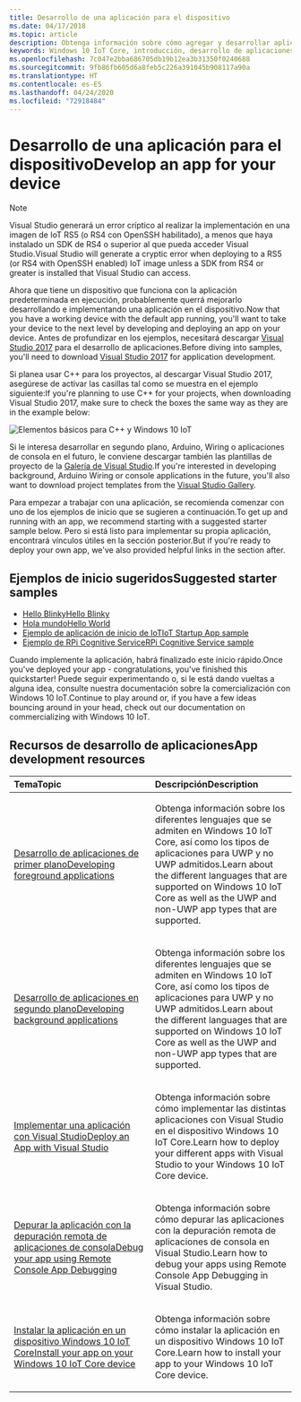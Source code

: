 ```yaml
---
title: Desarrollo de una aplicación para el dispositivo
ms.date: 04/17/2018
ms.topic: article
description: Obtenga información sobre cómo agregar y desarrollar aplicaciones para el dispositivo.
keywords: Windows 10 IoT Core, introducción, desarrollo de aplicaciones, aplicaciones
ms.openlocfilehash: 7c047e2bba686705db19b12ea3b31350f0240688
ms.sourcegitcommit: 9fb86fb605d6a8feb5c226a391045b908117a90a
ms.translationtype: HT
ms.contentlocale: es-ES
ms.lasthandoff: 04/24/2020
ms.locfileid: "72918484"
---
```

# <a name="develop-an-app-for-your-device"></a><span data-ttu-id="a4311-104">Desarrollo de una aplicación para el dispositivo</span><span class="sxs-lookup"><span data-stu-id="a4311-104">Develop an app for your device</span></span>

> [!NOTE]
> <span data-ttu-id="a4311-105">Visual Studio generará un error críptico al realizar la implementación en una imagen de IoT RS5 (o RS4 con OpenSSH habilitado), a menos que haya instalado un SDK de RS4 o superior al que pueda acceder Visual Studio.</span><span class="sxs-lookup"><span data-stu-id="a4311-105">Visual Studio will generate a cryptic error when deploying to a RS5 (or RS4 with OpenSSH enabled) IoT image unless a SDK from RS4 or greater is installed that Visual Studio can access.</span></span>

<span data-ttu-id="a4311-106">Ahora que tiene un dispositivo que funciona con la aplicación predeterminada en ejecución, probablemente querrá mejorarlo desarrollando e implementando una aplicación en el dispositivo.</span><span class="sxs-lookup"><span data-stu-id="a4311-106">Now that you have a working device with the default app running, you'll want to take your device to the next level by developing and deploying an app on your device.</span></span> <span data-ttu-id="a4311-107">Antes de profundizar en los ejemplos, necesitará descargar [Visual Studio 2017](https://www.visualstudio.com/downloads/) para el desarrollo de aplicaciones.</span><span class="sxs-lookup"><span data-stu-id="a4311-107">Before diving into samples, you'll need to download [Visual Studio 2017](https://www.visualstudio.com/downloads/) for application development.</span></span>

<span data-ttu-id="a4311-108">Si planea usar C++ para los proyectos, al descargar Visual Studio 2017, asegúrese de activar las casillas tal como se muestra en el ejemplo siguiente:</span><span class="sxs-lookup"><span data-stu-id="a4311-108">If you're planning to use C++ for your projects, when downloading Visual Studio 2017, make sure to check the boxes the same way as they are in the example below:</span></span>

![Elementos básicos para C++ y Windows 10 IoT](../../media/DevelopApp/VS-CPP.jpg)

<span data-ttu-id="a4311-110">Si le interesa desarrollar en segundo plano, Arduino, Wiring o aplicaciones de consola en el futuro, le conviene descargar también las plantillas de proyecto de la [Galería de Visual Studio](https://marketplace.visualstudio.com/items?itemName=MicrosoftIoT.WindowsIoTCoreProjectTemplatesforVS15).</span><span class="sxs-lookup"><span data-stu-id="a4311-110">If you're interested in developing background, Arduino Wiring or console applications in the future, you'll also want to download project templates from the [Visual Studio Gallery](https://marketplace.visualstudio.com/items?itemName=MicrosoftIoT.WindowsIoTCoreProjectTemplatesforVS15).</span></span>


<span data-ttu-id="a4311-111">Para empezar a trabajar con una aplicación, se recomienda comenzar con uno de los ejemplos de inicio que se sugieren a continuación.</span><span class="sxs-lookup"><span data-stu-id="a4311-111">To get up and running with an app, we recommend starting with a suggested starter sample below.</span></span> <span data-ttu-id="a4311-112">Pero si está listo para implementar su propia aplicación, encontrará vínculos útiles en la sección posterior.</span><span class="sxs-lookup"><span data-stu-id="a4311-112">But if you're ready to deploy your own app, we've also provided helpful links in the section after.</span></span>

## <a name="suggested-starter-samples"></a><span data-ttu-id="a4311-113">Ejemplos de inicio sugeridos</span><span class="sxs-lookup"><span data-stu-id="a4311-113">Suggested starter samples</span></span>

* [<span data-ttu-id="a4311-114">Hello Blinky</span><span class="sxs-lookup"><span data-stu-id="a4311-114">Hello Blinky</span></span>](https://github.com/Microsoft/Windows-iotcore-samples/tree/develop/Samples/HelloBlinky)
* [<span data-ttu-id="a4311-115">Hola mundo</span><span class="sxs-lookup"><span data-stu-id="a4311-115">Hello World</span></span>](https://github.com/Microsoft/Windows-iotcore-samples/tree/develop/Samples/HelloWorld)
* [<span data-ttu-id="a4311-116">Ejemplo de aplicación de inicio de IoT</span><span class="sxs-lookup"><span data-stu-id="a4311-116">IoT Startup App sample</span></span>](https://github.com/Microsoft/Windows-iotcore-samples/tree/develop/Samples/IoTStartApp)
* [<span data-ttu-id="a4311-117">Ejemplo de RPi Cognitive Service</span><span class="sxs-lookup"><span data-stu-id="a4311-117">RPi Cognitive Service sample</span></span>](https://github.com/Microsoft/Windows-iotcore-samples/tree/develop/Samples/RPiCognitiveService) 



<span data-ttu-id="a4311-118">Cuando implemente la aplicación, habrá finalizado este inicio rápido.</span><span class="sxs-lookup"><span data-stu-id="a4311-118">Once you've deployed your app - congratulations, you've finished this quickstarter!</span></span> <span data-ttu-id="a4311-119">Puede seguir experimentando o, si le está dando vueltas a alguna idea, consulte nuestra documentación sobre la comercialización con Windows 10 IoT.</span><span class="sxs-lookup"><span data-stu-id="a4311-119">Continue to play around or, if you have a few ideas bouncing around in your head, check out our documentation on commercializing with Windows 10 IoT.</span></span> 

## <a name="app-development-resources"></a><span data-ttu-id="a4311-120">Recursos de desarrollo de aplicaciones</span><span class="sxs-lookup"><span data-stu-id="a4311-120">App development resources</span></span>

<table>
<colgroup>
<col width="50%" />
<col width="50%" />
</colgroup>
<thead>
<tr class="header">
<th align="left"><span data-ttu-id="a4311-121">Tema</span><span class="sxs-lookup"><span data-stu-id="a4311-121">Topic</span></span></th>
<th align="left"><span data-ttu-id="a4311-122">Descripción</span><span class="sxs-lookup"><span data-stu-id="a4311-122">Description</span></span></th>
</tr>
</thead>
<tbody>

<tr class="odd">
<td align="left"><p><span data-ttu-id="a4311-123"><a href="../../develop-your-app/buildingappsforiotcore.md" data-raw-source="[Developing foreground applications](../../develop-your-app/buildingappsforiotcore.md)">Desarrollo de aplicaciones de primer plano</a></span><span class="sxs-lookup"><span data-stu-id="a4311-123"><a href="../../develop-your-app/buildingappsforiotcore.md" data-raw-source="[Developing foreground applications](../../develop-your-app/buildingappsforiotcore.md)">Developing foreground applications</a></span></span></p></td>
<td align="left"><p><span data-ttu-id="a4311-124">Obtenga información sobre los diferentes lenguajes que se admiten en Windows 10 IoT Core, así como los tipos de aplicaciones para UWP y no UWP admitidos.</span><span class="sxs-lookup"><span data-stu-id="a4311-124">Learn about the different languages that are supported on Windows 10 IoT Core as well as the UWP and non-UWP app types that are supported.</span></span></p></td>
</tr>

<tr class="odd">
<td align="left"><p><span data-ttu-id="a4311-125"><a href="../../develop-your-app/backgroundapplications.md" data-raw-source="[Developing background applications](../../develop-your-app/backgroundapplications.md)">Desarrollo de aplicaciones en segundo plano</a></span><span class="sxs-lookup"><span data-stu-id="a4311-125"><a href="../../develop-your-app/backgroundapplications.md" data-raw-source="[Developing background applications](../../develop-your-app/backgroundapplications.md)">Developing background applications</a></span></span></p></td>
<td align="left"><p><span data-ttu-id="a4311-126">Obtenga información sobre los diferentes lenguajes que se admiten en Windows 10 IoT Core, así como los tipos de aplicaciones para UWP y no UWP admitidos.</span><span class="sxs-lookup"><span data-stu-id="a4311-126">Learn about the different languages that are supported on Windows 10 IoT Core as well as the UWP and non-UWP app types that are supported.</span></span></p></td>
</tr>

<tr class="odd">
<td align="left"><p><span data-ttu-id="a4311-127"><a href="../../develop-your-app/appdeployment.md" data-raw-source="[Deploy an App with Visual Studio](../../develop-your-app/appdeployment.md)">Implementar una aplicación con Visual Studio</a></span><span class="sxs-lookup"><span data-stu-id="a4311-127"><a href="../../develop-your-app/appdeployment.md" data-raw-source="[Deploy an App with Visual Studio](../../develop-your-app/appdeployment.md)">Deploy an App with Visual Studio</a></span></span></p></td>
<td align="left"><p><span data-ttu-id="a4311-128">Obtenga información sobre cómo implementar las distintas aplicaciones con Visual Studio en el dispositivo Windows 10 IoT Core.</span><span class="sxs-lookup"><span data-stu-id="a4311-128">Learn how to deploy your different apps with Visual Studio to your Windows 10 IoT Core device.</span></span></p></td>
</tr>

<tr class="odd">
<td align="left"><p><span data-ttu-id="a4311-129"><a href="../../develop-your-app/remotedebugging.md" data-raw-source="[Debug your app using Remote Console App Debugging](../../develop-your-app/remotedebugging.md)">Depurar la aplicación con la depuración remota de aplicaciones de consola</a></span><span class="sxs-lookup"><span data-stu-id="a4311-129"><a href="../../develop-your-app/remotedebugging.md" data-raw-source="[Debug your app using Remote Console App Debugging](../../develop-your-app/remotedebugging.md)">Debug your app using Remote Console App Debugging</a></span></span></p></td>
<td align="left"><p><span data-ttu-id="a4311-130">Obtenga información sobre cómo depurar las aplicaciones con la depuración remota de aplicaciones de consola en Visual Studio.</span><span class="sxs-lookup"><span data-stu-id="a4311-130">Learn how to debug your apps using Remote Console App Debugging in Visual Studio.</span></span></p></td>
</tr>

<tr class="odd">
<td align="left"><p><span data-ttu-id="a4311-131"><a href="../../develop-your-app/appinstaller.md" data-raw-source="[Install your app on your Windows 10 IoT Core device](../../develop-your-app/appinstaller.md)">Instalar la aplicación en un dispositivo Windows 10 IoT Core</a></span><span class="sxs-lookup"><span data-stu-id="a4311-131"><a href="../../develop-your-app/appinstaller.md" data-raw-source="[Install your app on your Windows 10 IoT Core device](../../develop-your-app/appinstaller.md)">Install your app on your Windows 10 IoT Core device</a></span></span></p></td>
<td align="left"><p><span data-ttu-id="a4311-132">Obtenga información sobre cómo instalar la aplicación en un dispositivo Windows 10 IoT Core.</span><span class="sxs-lookup"><span data-stu-id="a4311-132">Learn how to install your app to your Windows 10 IoT Core device.</span></span></p></td>
</tr>

</tbody>
</table>
